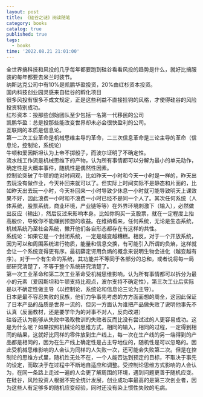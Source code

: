 ```yaml
---
layout: post
title: 《硅谷之谜》阅读随笔
category: books
catalog: true
published: true
tags:
  - books
time: '2022.08.21 21:01:00'
---
```

全世界搞科技和风投的几乎每年都要跑到硅谷看看风投的趋势是什么，就好比搞服装的每年都要去米兰时装节。  
纳斯达克公司中有10%是凯鹏华盈投资，20%由红杉资本投资。  
国内科技创业园灵感来自硅谷的孵化项目  
很多风投有很多不成文规定，正是这些利益不直接挂钩的风格，才使得硅谷的风险投资特别成功。  
红杉资本：投那些创始团队至少包括一名第一代移民的公司  
凯鹏华盈：总是投那些能改变世界却未必会很快盈利的公司。  
互联网的本质是信息论。  
第一二次工业革命是机械思维主导的革命，二三次信息革命是三论主导的革命（信息论，控制论，系统论）  
牛顿和爱因斯坦认为上帝不掷骰子，而波尔证明了不确定性。  
流水线工作流是机械思维下的产物，认为所有事情都可以分解为最小的单元动作，确定性是大概率事件，随机性是偶然性因素。  
控制论突破了牛顿的绝对时间观，比如昨天一小时和今天一小时是一样的，昨天出去玩没有做作业，今天补回来就可以了。但实际上时间实际不是静态和片面的，比如昨天出去玩一小时，今天补回来一小时导致少休息一小时就可能导致明天上课效果不好，因此浪费一小时和不浪费一小时已经不是同一个人了。其次任何系统（人体系统，股票系统，商业环境，产业链等等）在外界环境刺激下（输入），必然做出反应（输出），然后反过来影响本身。比如你购买一支股票，就在一定程度上抬高股价，导致你不能赚到预想的收益。在维纳看来，任何系统，无论是生态系统，机械系统乃至社会系统，撇开他们各自形态都存在有这样的共性。  
系统论：如果它是一个封闭系统，一定是越变越糟糕。相反，对于一个开放系统，因为可以和周围系统进行物质，能量和信息交换，有可能引入所谓的负熵，这样就会让一个系统变得更有序。最初薛定谔用负熵的概念来说明生物会进化（越变越有序）。对于一个有生命的系统，其功能并不等同于各部分的总和，或者说将每一局部研究清楚了，不等于整个系统研究清楚了。  
第一次工业革命和第二次工业革命受机械思维影响，认为所有事情都可以拆分为最小的元素（爱因斯坦和牛顿支持比观点，波尔支持不确定性），第三次工业后实际是以不确定性做主导（以控制论，系统论和信息论三论为主导）。  
日本是最不容忍失败的民族，他们力争事先考虑的方方面面想的周全，这因此保证了日本产品的品质是世界一流的，但另一方面认为谁把产品做失败了说明他事先不认真（反面教材，还是要学华为的对事不对人，反向改进）  
硅谷还认为能够从失败中吸取教训的失败者反而比没有尝试过的人更容易成功。这是为什么呢？如果按照机械论的思维方式，相同的输入，相同的过程，一定得到相同的结果，这就好比同样的零件放到生产线上，每一次在生产线的另一端得到的产品都是相同的，因为在生产线上确定性是占主导地位的，随机性是可以忽略的。因此受机械思维影响的人会认为同样的人失败一次，还可能会失败第二次。但是在控制论的思维方式里，随机性无处不在，一个人能否达到预定的目标，不取决于事先的设定，而取决于在过程中不断地自适应和调整。受控制论思维方式影响的人会认为，在同一条路上走过一遍的人会更了解周围的环境，遇到问题更善于随机应变。
在硅谷，风险投资人根据不完全统计发展，创业成功率最高的是第三次创业者，因为这些人有足够多的随机应变经验，同时还没有染上惯性失败的毛病。
